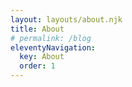 ```yaml
---
layout: layouts/about.njk
title: About
# permalink: /blog
eleventyNavigation:
  key: About
  order: 1
---
```

